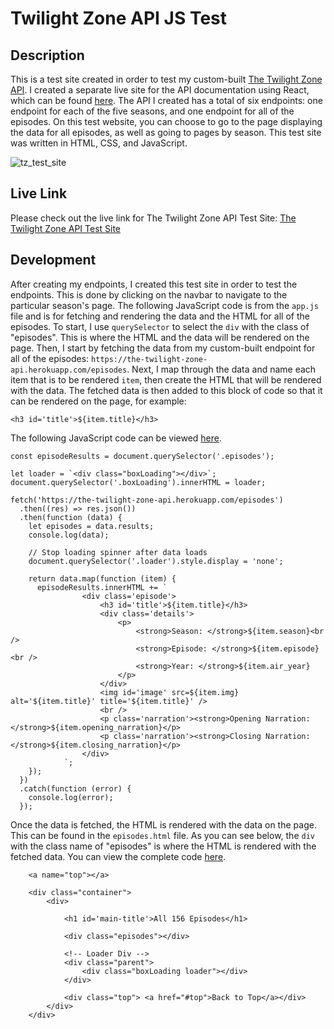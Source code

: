 # Twilight Zone API JS Test

## Description

This is a test site created in order to test my custom-built [The Twilight Zone API](https://github.com/answebdev/twilight-zone-api "The Twilight Zone API"). I created a separate live site for the API documentation using React, which can be found [here](https://thetwilightzoneapi.netlify.app/ "The Twilight Zone API"). The API I created has a total of six endpoints: one endpoint for each of the five seasons, and one endpoint for all of the episodes. On this test website, you can choose to go to the page displaying the data for all episodes, as well as going to pages by season. This test site was written in HTML, CSS, and JavaScript.

![tz_test_site](https://user-images.githubusercontent.com/36783010/166586942-75479252-a18f-461a-bb07-a99a5cfb67e1.jpg)

## Live Link

Please check out the live link for The Twilight Zone API Test Site: [The Twilight Zone API Test Site](https://answebdev.github.io/twilight-zone-api-js-test/index.html "The Twilight Zone API Test Site")

## Development

After creating my endpoints, I created this test site in order to test the endpoints. This is done by clicking on the navbar to navigate to the particular season's page. The following JavaScript code is from the `app.js` file and is for fetching and rendering the data and the HTML for all of the episodes. To start, I use `querySelector` to select the `div` with the class of "episodes". This is where the HTML and the data will be rendered on the page. Then, I start by fetching the data from my custom-built endpoint for all of the episodes: `https://the-twilight-zone-api.herokuapp.com/episodes`. Next, I map through the data and name each item that is to be rendered `item`, then create the HTML that will be rendered with the data. The fetched data is then added to this block of code so that it can be rendered on the page, for example:

`<h3 id='title'>${item.title}</h3>`

The following JavaScript code can be viewed [here](https://github.com/answebdev/twilight-zone-api-js-test/blob/master/app.js "Episodes Page JavaScript Code").

```
const episodeResults = document.querySelector('.episodes');

let loader = `<div class="boxLoading"></div>`;
document.querySelector('.boxLoading').innerHTML = loader;

fetch('https://the-twilight-zone-api.herokuapp.com/episodes')
  .then((res) => res.json())
  .then(function (data) {
    let episodes = data.results;
    console.log(data);

    // Stop loading spinner after data loads
    document.querySelector('.loader').style.display = 'none';

    return data.map(function (item) {
      episodeResults.innerHTML += `
                <div class='episode'>
                    <h3 id='title'>${item.title}</h3>
                    <div class='details'>
                        <p>
                            <strong>Season: </strong>${item.season}<br />
                            <strong>Episode: </strong>${item.episode}<br />
                            <strong>Year: </strong>${item.air_year}
                        </p>
                    </div>
                    <img id='image' src=${item.img} alt='${item.title}' title='${item.title}' />
                    <br />
                    <p class='narration'><strong>Opening Narration: </strong>${item.opening_narration}</p>
                    <p class='narration'><strong>Closing Narration: </strong>${item.closing_narration}</p>
                </div>
            `;
    });
  })
  .catch(function (error) {
    console.log(error);
  });
```


Once the data is fetched, the HTML is rendered with the data on the page. This can be found in the `episodes.html` file. As you can see below, the `div` with the class name of "episodes" is where the HTML is rendered with the fetched data. You can view the complete code [here](https://github.com/answebdev/twilight-zone-api-js-test/blob/master/episodes.html "Episodes Page Code").
```
    <a name="top"></a>

    <div class="container">
        <div>

            <h1 id='main-title'>All 156 Episodes</h1>

            <div class="episodes"></div>

            <!-- Loader Div -->
            <div class="parent">
                <div class="boxLoading loader"></div>
            </div>

            <div class="top"> <a href="#top">Back to Top</a></div>
        </div>
    </div>
```
